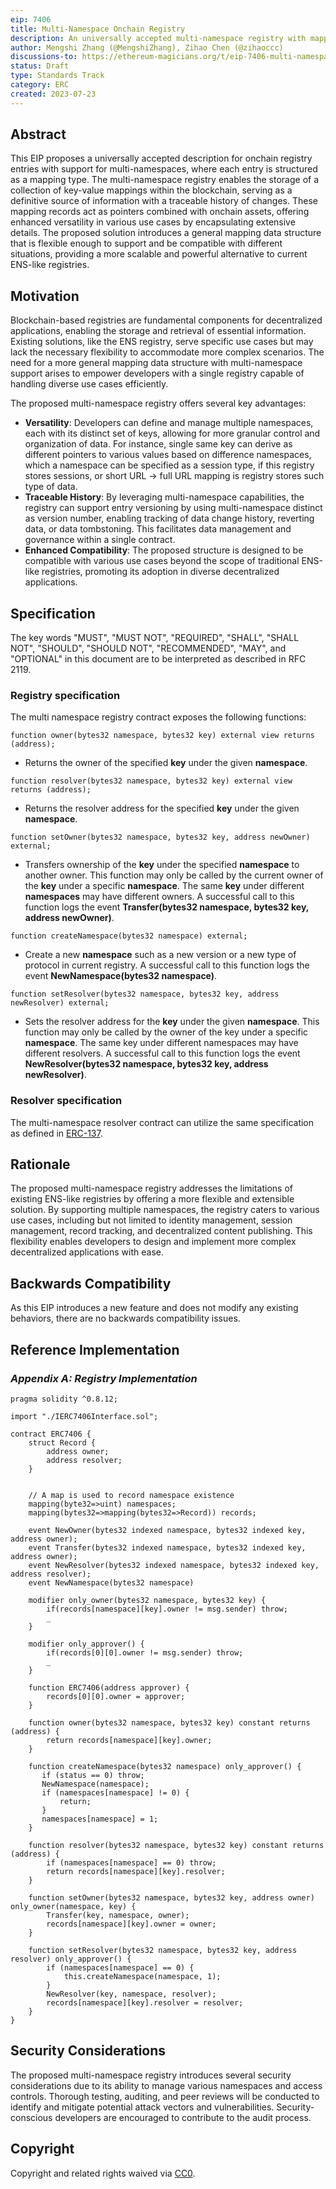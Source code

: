 ```yaml
---
eip: 7406
title: Multi-Namespace Onchain Registry
description: An universally accepted multi-namespace registry with mapping structures on the Ethereum
author: Mengshi Zhang (@MengshiZhang), Zihao Chen (@zihaoccc)
discussions-to: https://ethereum-magicians.org/t/eip-7406-multi-namespace-onchain-registry/15216
status: Draft
type: Standards Track
category: ERC
created: 2023-07-23
---
```


## Abstract

This EIP proposes a universally accepted description for onchain registry entries with support for multi-namespaces, where each entry is structured as a mapping type. The multi-namespace registry enables the storage of a collection of key-value mappings within the blockchain, serving as a definitive source of information with a traceable history of changes. These mapping records act as pointers combined with onchain assets, offering enhanced versatility in various use cases by encapsulating extensive details. The proposed solution introduces a general mapping data structure that is flexible enough to support and be compatible with different situations, providing a more scalable and powerful alternative to current ENS-like registries.

## Motivation

Blockchain-based registries are fundamental components for decentralized applications, enabling the storage and retrieval of essential information. Existing solutions, like the ENS registry, serve specific use cases but may lack the necessary flexibility to accommodate more complex scenarios. The need for a more general mapping data structure with multi-namespace support arises to empower developers with a single registry capable of handling diverse use cases efficiently.

The proposed multi-namespace registry offers several key advantages:

- **Versatility**: Developers can define and manage multiple namespaces, each with its distinct set of keys, allowing for more granular control and organization of data. For instance, single same key can derive as different pointers to various values based on difference namespaces, which a namespace can be specified as a session type, if this registry stores sessions, or short URL -> full URL mapping is registry stores such type of data.
- **Traceable History**: By leveraging multi-namespace capabilities, the registry can support entry versioning by using multi-namespace distinct as version number, enabling tracking of data change history, reverting data, or data tombstoning. This facilitates data management and governance within a single contract.
- **Enhanced Compatibility**: The proposed structure is designed to be compatible with various use cases beyond the scope of traditional ENS-like registries, promoting its adoption in diverse decentralized applications.

## Specification

The key words "MUST", "MUST NOT", "REQUIRED", "SHALL", "SHALL NOT", "SHOULD", "SHOULD NOT", "RECOMMENDED", "MAY", and "OPTIONAL" in this document are to be interpreted as described in RFC 2119.

### **Registry specification**

The multi namespace registry contract exposes the following functions:

```solidity
function owner(bytes32 namespace, bytes32 key) external view returns (address);
```

- Returns the owner of the specified **key** under the given **namespace**.

```solidity
function resolver(bytes32 namespace, bytes32 key) external view returns (address);
```

- Returns the resolver address for the specified **key** under the given **namespace**.

```solidity
function setOwner(bytes32 namespace, bytes32 key, address newOwner) external;
```

- Transfers ownership of the **key** under the specified **namespace** to another owner. This function may only be called by the current owner of the **key** under a specific **namespace**. The same **key** under different **namespaces** may have different owners. A successful call to this function logs the event **Transfer(bytes32 namespace, bytes32 key, address newOwner)**.

```solidity
function createNamespace(bytes32 namespace) external;
```

- Create a new **namespace** such as a new version or a new type of protocol in current registry. A successful call to this function logs the event **NewNamespace(bytes32 namespace)**.

```solidity
function setResolver(bytes32 namespace, bytes32 key, address newResolver) external;
```

- Sets the resolver address for the **key** under the given **namespace**. This function may only be called by the owner of the key under a specific **namespace**. The same key under different namespaces may have different resolvers. A successful call to this function logs the event **NewResolver(bytes32 namespace, bytes32 key, address newResolver)**.

### **Resolver specification**

The multi-namespace resolver contract can utilize the same specification as defined in [ERC-137](./eip-137.md).

## Rationale

The proposed multi-namespace registry addresses the limitations of existing ENS-like registries by offering a more flexible and extensible solution. By supporting multiple namespaces, the registry caters to various use cases, including but not limited to identity management, session management, record tracking, and decentralized content publishing. This flexibility enables developers to design and implement more complex decentralized applications with ease.

## Backwards Compatibility

As this EIP introduces a new feature and does not modify any existing behaviors, there are no backwards compatibility issues.

## Reference Implementation

### *Appendix A: Registry Implementation*

```solidity
pragma solidity ^0.8.12;

import "./IERC7406Interface.sol";

contract ERC7406 {
    struct Record {
        address owner;
        address resolver;
    }


    // A map is used to record namespace existence
    mapping(byte32=>uint) namespaces;
    mapping(bytes32=>mapping(bytes32=>Record)) records;

    event NewOwner(bytes32 indexed namespace, bytes32 indexed key, address owner);
    event Transfer(bytes32 indexed namespace, bytes32 indexed key, address owner);
    event NewResolver(bytes32 indexed namespace, bytes32 indexed key, address resolver);
    event NewNamespace(bytes32 namespace)

    modifier only_owner(bytes32 namespace, bytes32 key) {
        if(records[namespace][key].owner != msg.sender) throw;
        _
    }

    modifier only_approver() {
        if(records[0][0].owner != msg.sender) throw;
        _
    }

    function ERC7406(address approver) {
        records[0][0].owner = approver;
    }

    function owner(bytes32 namespace, bytes32 key) constant returns (address) {
        return records[namespace][key].owner;
    }
  
    function createNamespace(bytes32 namespace) only_approver() {
       if (status == 0) throw;
       NewNamespace(namespace);
       if (namespaces[namespace] != 0) {
           return;
       }
       namespaces[namespace] = 1;
    }

    function resolver(bytes32 namespace, bytes32 key) constant returns (address) {
        if (namespaces[namespace] == 0) throw;
        return records[namespace][key].resolver;
    }

    function setOwner(bytes32 namespace, bytes32 key, address owner) only_owner(namespace, key) {
        Transfer(key, namespace, owner);
        records[namespace][key].owner = owner;
    }

    function setResolver(bytes32 namespace, bytes32 key, address resolver) only_approver() {
        if (namespaces[namespace] == 0) {
            this.createNamespace(namespace, 1);
        }
        NewResolver(key, namespace, resolver);
        records[namespace][key].resolver = resolver;
    }
}
```

## Security Considerations

The proposed multi-namespace registry introduces several security considerations due to its ability to manage various namespaces and access controls. Thorough testing, auditing, and peer reviews will be conducted to identify and mitigate potential attack vectors and vulnerabilities. Security-conscious developers are encouraged to contribute to the audit process.

## Copyright

Copyright and related rights waived via [CC0](../LICENSE.md).

